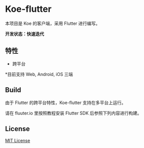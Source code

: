 # Koe-flutter

本项目是 Koe 的客户端，采用 Flutter 进行编写。

**开发状态：快速迭代**

## 特性

- 跨平台

*目前支持 Web, Android, iOS 三端

## Build

由于 Flutter 的跨平台特性，Koe-flutter 支持在多平台上运行。

请在 fluuter.io 里按照教程安装 Flutter SDK 后参照下列内容进行构建。
## License

[MIT License](LICENSE)

